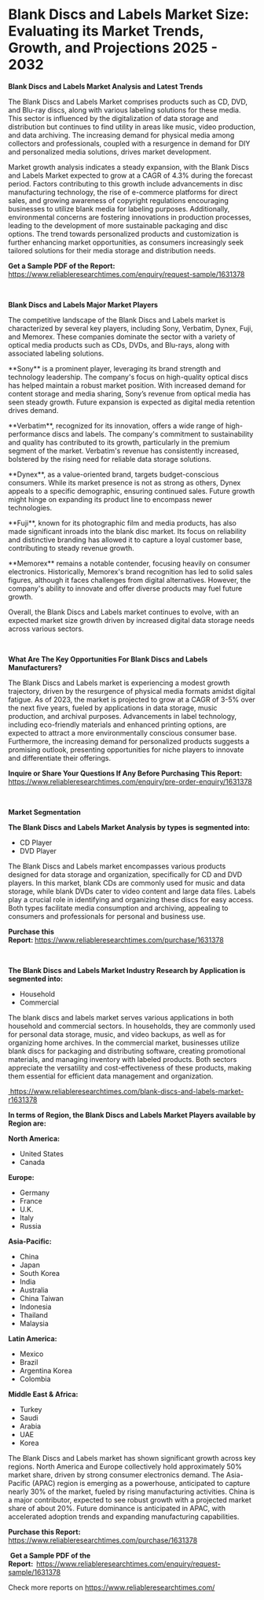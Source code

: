 <p><h1>Blank Discs and Labels Market Size: Evaluating its Market Trends, Growth, and Projections 2025 - 2032</h1></p><p><strong>Blank Discs and Labels Market Analysis and Latest Trends</strong></p>
<p><p>The Blank Discs and Labels Market comprises products such as CD, DVD, and Blu-ray discs, along with various labeling solutions for these media. This sector is influenced by the digitalization of data storage and distribution but continues to find utility in areas like music, video production, and data archiving. The increasing demand for physical media among collectors and professionals, coupled with a resurgence in demand for DIY and personalized media solutions, drives market development.</p><p>Market growth analysis indicates a steady expansion, with the Blank Discs and Labels Market expected to grow at a CAGR of 4.3% during the forecast period. Factors contributing to this growth include advancements in disc manufacturing technology, the rise of e-commerce platforms for direct sales, and growing awareness of copyright regulations encouraging businesses to utilize blank media for labeling purposes. Additionally, environmental concerns are fostering innovations in production processes, leading to the development of more sustainable packaging and disc options. The trend towards personalized products and customization is further enhancing market opportunities, as consumers increasingly seek tailored solutions for their media storage and distribution needs.</p></p>
<p><strong>Get a Sample PDF of the Report:&nbsp;</strong> <a href="https://www.reliableresearchtimes.com/enquiry/request-sample/1631378?utm_campaign=3551&utm_medium=2&utm_source=Github&utm_content=ia&utm_term=29032025&utm_id=blank-discs-and-labels">https://www.reliableresearchtimes.com/enquiry/request-sample/1631378</a></p>
<p>&nbsp;</p>
<p><strong>Blank Discs and Labels Major Market Players</strong></p>
<p><p>The competitive landscape of the Blank Discs and Labels market is characterized by several key players, including Sony, Verbatim, Dynex, Fuji, and Memorex. These companies dominate the sector with a variety of optical media products such as CDs, DVDs, and Blu-rays, along with associated labeling solutions.</p><p>**Sony** is a prominent player, leveraging its brand strength and technology leadership. The company's focus on high-quality optical discs has helped maintain a robust market position. With increased demand for content storage and media sharing, Sony’s revenue from optical media has seen steady growth. Future expansion is expected as digital media retention drives demand.</p><p>**Verbatim**, recognized for its innovation, offers a wide range of high-performance discs and labels. The company's commitment to sustainability and quality has contributed to its growth, particularly in the premium segment of the market. Verbatim's revenue has consistently increased, bolstered by the rising need for reliable data storage solutions.</p><p>**Dynex**, as a value-oriented brand, targets budget-conscious consumers. While its market presence is not as strong as others, Dynex appeals to a specific demographic, ensuring continued sales. Future growth might hinge on expanding its product line to encompass newer technologies.</p><p>**Fuji**, known for its photographic film and media products, has also made significant inroads into the blank disc market. Its focus on reliability and distinctive branding has allowed it to capture a loyal customer base, contributing to steady revenue growth.</p><p>**Memorex** remains a notable contender, focusing heavily on consumer electronics. Historically, Memorex's brand recognition has led to solid sales figures, although it faces challenges from digital alternatives. However, the company's ability to innovate and offer diverse products may fuel future growth.</p><p>Overall, the Blank Discs and Labels market continues to evolve, with an expected market size growth driven by increased digital data storage needs across various sectors.</p></p>
<p>&nbsp;</p>
<p><strong>What Are The Key Opportunities For Blank Discs and Labels Manufacturers?</strong></p>
<p><p>The Blank Discs and Labels market is experiencing a modest growth trajectory, driven by the resurgence of physical media formats amidst digital fatigue. As of 2023, the market is projected to grow at a CAGR of 3-5% over the next five years, fueled by applications in data storage, music production, and archival purposes. Advancements in label technology, including eco-friendly materials and enhanced printing options, are expected to attract a more environmentally conscious consumer base. Furthermore, the increasing demand for personalized products suggests a promising outlook, presenting opportunities for niche players to innovate and differentiate their offerings.</p></p>
<p><strong>Inquire or Share Your Questions If Any Before Purchasing This Report:</strong> <a href="https://www.reliableresearchtimes.com/enquiry/pre-order-enquiry/1631378?utm_campaign=3551&utm_medium=2&utm_source=Github&utm_content=ia&utm_term=29032025&utm_id=blank-discs-and-labels">https://www.reliableresearchtimes.com/enquiry/pre-order-enquiry/1631378</a></p>
<p>&nbsp;</p>
<p><strong>Market Segmentation</strong></p>
<p><strong>The Blank Discs and Labels Market Analysis by types is segmented into:</strong></p>
<p><ul><li>CD Player</li><li>DVD Player</li></ul></p>
<p><p>The Blank Discs and Labels market encompasses various products designed for data storage and organization, specifically for CD and DVD players. In this market, blank CDs are commonly used for music and data storage, while blank DVDs cater to video content and large data files. Labels play a crucial role in identifying and organizing these discs for easy access. Both types facilitate media consumption and archiving, appealing to consumers and professionals for personal and business use.</p></p>
<p><strong>Purchase this Report:&nbsp;</strong><a href="https://www.reliableresearchtimes.com/purchase/1631378?utm_campaign=3551&utm_medium=2&utm_source=Github&utm_content=ia&utm_term=29032025&utm_id=blank-discs-and-labels">https://www.reliableresearchtimes.com/purchase/1631378</a></p>
<p>&nbsp;</p>
<p><strong>The Blank Discs and Labels Market Industry Research by Application is segmented into:</strong></p>
<p><ul><li>Household</li><li>Commercial</li></ul></p>
<p><p>The blank discs and labels market serves various applications in both household and commercial sectors. In households, they are commonly used for personal data storage, music, and video backups, as well as for organizing home archives. In the commercial market, businesses utilize blank discs for packaging and distributing software, creating promotional materials, and managing inventory with labeled products. Both sectors appreciate the versatility and cost-effectiveness of these products, making them essential for efficient data management and organization.</p></p>
<p><a href="https://www.reliableresearchtimes.com/blank-discs-and-labels-market-r1631378?utm_campaign=3551&utm_medium=2&utm_source=Github&utm_content=ia&utm_term=29032025&utm_id=blank-discs-and-labels">&nbsp;https://www.reliableresearchtimes.com/blank-discs-and-labels-market-r1631378</a></p>
<p><strong>In terms of Region, the Blank Discs and Labels Market Players available by Region are:</strong></p>
<p>
    <p> <strong> North America: </strong>
        <ul>
            <li>United States</li>
            <li>Canada</li>
        </ul>
        </p> 
    <p> <strong> Europe: </strong>
        <ul>
            <li>Germany</li>
            <li>France</li>
            <li>U.K.</li>
            <li>Italy</li>
            <li>Russia</li>
        </ul>
        </p> 
    <p> <strong> Asia-Pacific: </strong>
        <ul>
            <li>China</li>
            <li>Japan</li>
            <li>South Korea</li>
            <li>India</li>
            <li>Australia</li>
            <li>China Taiwan</li>
            <li>Indonesia</li>
            <li>Thailand</li>
            <li>Malaysia</li>
        </ul>
        </p> 
    <p> <strong> Latin America: </strong>
        <ul>
            <li>Mexico</li>
            <li>Brazil</li>
            <li>Argentina Korea</li>
            <li>Colombia</li>
        </ul>
        </p> 
    <p> <strong> Middle East & Africa: </strong>
        <ul>
            <li>Turkey</li>
            <li>Saudi</li>
            <li>Arabia</li>
            <li>UAE</li>
            <li>Korea</li>
        </ul>
    </p>
    </p>
<p><p>The Blank Discs and Labels market has shown significant growth across key regions. North America and Europe collectively hold approximately 50% market share, driven by strong consumer electronics demand. The Asia-Pacific (APAC) region is emerging as a powerhouse, anticipated to capture nearly 30% of the market, fueled by rising manufacturing activities. China is a major contributor, expected to see robust growth with a projected market share of about 20%. Future dominance is anticipated in APAC, with accelerated adoption trends and expanding manufacturing capabilities.</p></p>
<p><strong>Purchase this Report: </strong><a href="https://www.reliableresearchtimes.com/purchase/1631378?utm_campaign=3551&utm_medium=2&utm_source=Github&utm_content=ia&utm_term=29032025&utm_id=blank-discs-and-labels">https://www.reliableresearchtimes.com/purchase/1631378</a></p>
<p>&nbsp;<strong>Get a Sample PDF of the Report:&nbsp;&nbsp;</strong><a href="https://www.reliableresearchtimes.com/enquiry/request-sample/1631378?utm_campaign=3551&utm_medium=2&utm_source=Github&utm_content=ia&utm_term=29032025&utm_id=blank-discs-and-labels">https://www.reliableresearchtimes.com/enquiry/request-sample/1631378</a></p>
<p><strong></strong></p>
<p>Check more reports on <a href="https://www.reliableresearchtimes.com/?utm_campaign=3551&utm_medium=2&utm_source=Github&utm_content=ia&utm_term=29032025&utm_id=blank-discs-and-labels">https://www.reliableresearchtimes.com/</a></p>